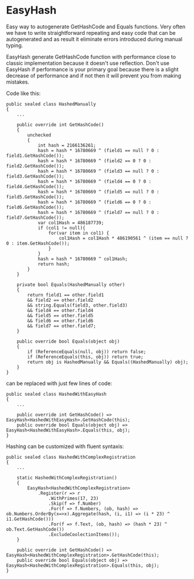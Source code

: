 # EasyHash
Easy way to autogenerate GetHashCode and Equals functions.
Very often we have to write straightforward repeating and easy code that can be autogenerated and as result it
eliminate errors introduced during manual typing.

EasyHash generate GetHashCode function with performance close to classic implementation
because it doesn't use reflection. Don't use EasyHash if performance is your primary goal because
there is a slight decrease of performance and if not then it will prevent you from making mistakes.

Code like this:
```
public sealed class HashedManually
{
    ...

    public override int GetHashCode()
    {
        unchecked
        {
            int hash = 2166136261;
            hash = hash * 16780669 ^ (field1 == null ? 0 : field1.GetHashCode());
            hash = hash * 16780669 ^ (field2 == 0 ? 0 : field2.GetHashCode());
            hash = hash * 16780669 ^ (field3 == null ? 0 : field3.GetHashCode());
            hash = hash * 16780669 ^ (field4 == 0 ? 0 : field4.GetHashCode());
            hash = hash * 16780669 ^ (field5 == null ? 0 : field5.GetHashCode());
            hash = hash * 16780669 ^ (field6 == 0 ? 0 : field6.GetHashCode());
            hash = hash * 16780669 ^ (field7 == null ? 0 : field7.GetHashCode());
            var col1Hash = 486187739;
            if (col1 != null){
                for(var item in col1) {
                    col1Hash = col1Hash * 486190561 ^ (item == null ? 0 : item.GetHashCode());
                }
            }
            hash = hash * 16780669 ^ col1Hash;
            return hash;
        }
    }

    private bool Equals(HashedManually other)
    {
        return field1 == other.field1
        && field2 == other.field2
        && string.Equals(field3, other.field3)
        && field4 == other.field4
        && field5 == other.field5
        && field6 == other.field6
        && field7 == other.field7;
    }

    public override bool Equals(object obj)
    {
        if (ReferenceEquals(null, obj)) return false;
        if (ReferenceEquals(this, obj)) return true;
        return obj is HashedManually && Equals((HashedManually) obj);
    }
}

```


can be replaced with just few lines of code:
```
public sealed class HashedWithEasyHash
{
    ...

    public override int GetHashCode() => EasyHash<HashedWithEasyHash>.GetHashCode(this);
    public override bool Equals(object obj) => EasyHash<HashedWithEasyHash>.Equals(this, obj);
}
```

Hashing can be customized with fluent syntaxis:
```
public sealed class HashedWithComplexRegistration
{
	...

	static HashedWithComplexRegistration()
	{
		EasyHash<HashedWithComplexRegistration>
			.Register(r => r
				.WithPrimes(17, 23)
				.Skip(f => f.Number)
				.For(f => f.Numbers, (ob, hash) => ob.Numbers.OrderBy(x=>x).Aggregate(hash, (i, i1) => (i * 23) ^ i1.GetHashCode()))
				.For(f => f.Text, (ob, hash) => (hash * 23) ^ ob.Text.GetHashCode())
				.ExcludeCoolectionItems());
	}

	public override int GetHashCode() => EasyHash<HashedWithComplexRegistration>.GetHashCode(this);
	public override bool Equals(object obj) => EasyHash<HashedWithComplexRegistration>.Equals(this, obj);
}
```
